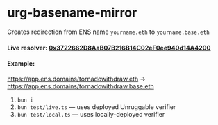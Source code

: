 # urg-basename-mirror

Creates redirection from ENS name `yourname.eth` to `yourname.base.eth`

#### Live resolver: [0x3722662D8AaB07B216B14C02eF0ee940d14A4200](https://etherscan.io/address/0x3722662D8AaB07B216B14C02eF0ee940d14A4200#code)

#### Example: 

https://app.ens.domains/tornadowithdraw.eth -> https://app.ens.domains/tornadowithdraw.base.eth

1. `bun i`
1. `bun test/live.ts` — uses deployed Unruggable verifier
1. `bun test/local.ts` — uses locally-deployed verifier
